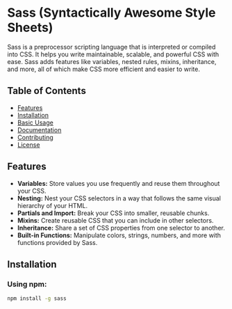 # Sass (Syntactically Awesome Style Sheets)

Sass is a preprocessor scripting language that is interpreted or compiled into CSS. It helps you write maintainable, scalable, and powerful CSS with ease. Sass adds features like variables, nested rules, mixins, inheritance, and more, all of which make CSS more efficient and easier to write.

## Table of Contents

- [Features](#features)
- [Installation](#installation)
- [Basic Usage](#basic-usage)
- [Documentation](#documentation)
- [Contributing](#contributing)
- [License](#license)

## Features

- **Variables:** Store values you use frequently and reuse them throughout your CSS.
- **Nesting:** Nest your CSS selectors in a way that follows the same visual hierarchy of your HTML.
- **Partials and Import:** Break your CSS into smaller, reusable chunks.
- **Mixins:** Create reusable CSS that you can include in other selectors.
- **Inheritance:** Share a set of CSS properties from one selector to another.
- **Built-in Functions:** Manipulate colors, strings, numbers, and more with functions provided by Sass.

## Installation

### Using npm:

```bash
npm install -g sass





